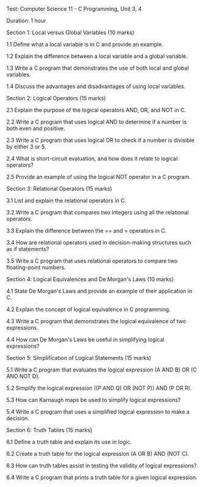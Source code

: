 Test: Computer Science 11 - C Programming, Unit 3, 4

Duration: 1 hour

Section 1: Local versus Global Variables (10 marks)

1.1 Define what a local variable is in C and provide an example.

1.2 Explain the difference between a local variable and a global variable.

1.3 Write a C program that demonstrates the use of both local and global variables.

1.4 Discuss the advantages and disadvantages of using local variables.

Section 2: Logical Operators (15 marks)

2.1 Explain the purpose of the logical operators AND, OR, and NOT in C.

2.2 Write a C program that uses logical AND to determine if a number is both even and positive.

2.3 Write a C program that uses logical OR to check if a number is divisible by either 3 or 5.

2.4 What is short-circuit evaluation, and how does it relate to logical operators?

2.5 Provide an example of using the logical NOT operator in a C program.

Section 3: Relational Operators (15 marks)

3.1 List and explain the relational operators in C.

3.2 Write a C program that compares two integers using all the relational operators.

3.3 Explain the difference between the == and = operators in C.

3.4 How are relational operators used in decision-making structures such as if statements?

3.5 Write a C program that uses relational operators to compare two floating-point numbers.

Section 4: Logical Equivalences and De Morgan's Laws (10 marks)

4.1 State De Morgan's Laws and provide an example of their application in C.

4.2 Explain the concept of logical equivalence in C programming.

4.3 Write a C program that demonstrates the logical equivalence of two expressions.

4.4 How can De Morgan's Laws be useful in simplifying logical expressions?

Section 5: Simplification of Logical Statements (15 marks)

5.1 Write a C program that evaluates the logical expression (A AND B) OR (C AND NOT D).

5.2 Simplify the logical expression ((P AND Q) OR (NOT P)) AND (P OR R).

5.3 How can Karnaugh maps be used to simplify logical expressions?

5.4 Write a C program that uses a simplified logical expression to make a decision.

Section 6: Truth Tables (15 marks)

6.1 Define a truth table and explain its use in logic.

6.2 Create a truth table for the logical expression (A OR B) AND (NOT C).

6.3 How can truth tables assist in testing the validity of logical expressions?

6.4 Write a C program that prints a truth table for a given logical expression.

